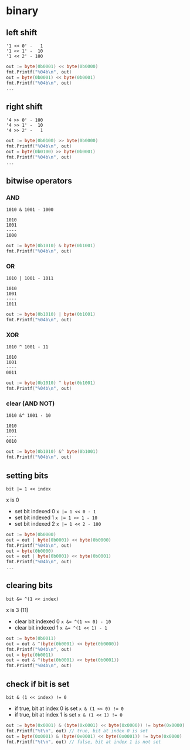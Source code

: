 # binary

## left shift
```
'1 << 0' -   1
'1 << 1' -  10
'1 << 2' - 100
```

```go
out := byte(0b0001) << byte(0b0000)
fmt.Printf("%04b\n", out)
out = byte(0b0001) << byte(0b0001)
fmt.Printf("%04b\n", out)
...
```

## right shift
```
'4 >> 0' - 100
'4 >> 1' -  10
'4 >> 2' -   1
```

```go
out := byte(0b0100) >> byte(0b0000)
fmt.Printf("%04b\n", out)
out = byte(0b0100) >> byte(0b0001)
fmt.Printf("%04b\n", out)
...
```

## bitwise operators
### AND
`1010 & 1001 - 1000`

```
1010
1001
----
1000
```

```go
out := byte(0b1010) & byte(0b1001)
fmt.Printf("%04b\n", out)
```

### OR
`1010 | 1001 - 1011`

```
1010
1001
----
1011
```

```go
out := byte(0b1010) | byte(0b1001)
fmt.Printf("%04b\n", out)
```

### XOR
`1010 ^ 1001 - 11`

```
1010
1001
----
0011
```

```go
out := byte(0b1010) ^ byte(0b1001)
fmt.Printf("%04b\n", out)
```

### clear (AND NOT)
`1010 &^ 1001 - 10`

```
1010
1001
----
0010
```

```go
out := byte(0b1010) &^ byte(0b1001)
fmt.Printf("%04b\n", out)
```

## setting bits
`bit |= 1 << index`

x is 0
 - set bit indexed 0 `x |= 1 << 0 - 1`
 - set bit indexed 1 `x |= 1 << 1 - 10`
 - set bit indexed 2 `x |= 1 << 2 - 100`
 
```go
out := byte(0b0000)
out = out | byte(0b0001) << byte(0b0000)
fmt.Printf("%04b\n", out)
out = byte(0b0000)
out = out | byte(0b0001) << byte(0b0001)
fmt.Printf("%04b\n", out)
...
```

## clearing bits
`bit &= ^(1 << index)`

x is 3 (11)
 - clear bit indexed 0 `x &= ^(1 << 0) - 10`
 - clear bit indexed 1 `x &= ^(1 << 1) - 1`
 
```go
out := byte(0b0011)
out = out & ^(byte(0b0001) << byte(0b0000))
fmt.Printf("%04b\n", out)
out = byte(0b0011)
out = out & ^(byte(0b0001) << byte(0b0001))
fmt.Printf("%04b\n", out)
```

## check if bit is set
`bit & (1 << index) != 0`
 - if true, bit at index 0 is set `x & (1 << 0) != 0`
 - if true, bit at index 1 is set `x & (1 << 1) != 0`
 
```go
out := byte(0x0001) & (byte(0x0001) << byte(0x0000)) != byte(0x0000)
fmt.Printf("%t\n", out) // true, bit at index 0 is set
out = byte(0x0001) & (byte(0x0001) << byte(0x0001)) != byte(0x0000)
fmt.Printf("%t\n", out) // false, bit at index 1 is not set
```
